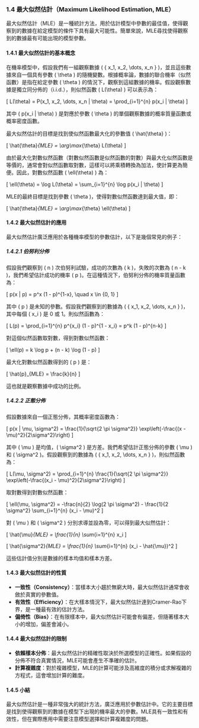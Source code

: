 ### **1.4 最大似然估計（Maximum Likelihood Estimation, MLE）**

最大似然估計（MLE）是一種統計方法，用於估計模型中參數的最佳值，使得觀察到的數據在給定模型的條件下具有最大可能性。簡單來說，MLE尋找使得觀察到的數據最有可能出現的模型參數。

#### **1.4.1 最大似然估計的基本概念**

在機率模型中，假設我們有一組觀察數據 \( \{ x_1, x_2, \dots, x_n \} \)，並且這些數據來自一個具有參數 \( \theta \) 的隨機變數。根據概率論，數據的聯合機率（似然函數）是指在給定參數 \( \theta \) 的情況下，觀察到這組數據的機率。假設觀察數據是獨立同分佈的（i.i.d.），則似然函數 \( L(\theta) \) 可以表示為：

\[
L(\theta) = P(x_1, x_2, \dots, x_n | \theta) = \prod_{i=1}^{n} p(x_i | \theta)
\]

其中 \( p(x_i | \theta) \) 是對應於參數 \( \theta \) 的單個觀察數據的概率質量函數或概率密度函數。

最大似然估計的目標是找到使似然函數最大化的參數值 \( \hat{\theta} \)：

\[
\hat{\theta}_{MLE} = \arg\max_{\theta} L(\theta)
\]

由於最大化對數似然函數（對數似然函數是似然函數的對數）與最大化似然函數是等價的，通常會對似然函數取對數，這樣可以將乘積轉換為加法，使計算更為簡便。因此，對數似然函數 \( \ell(\theta) \) 為：

\[
\ell(\theta) = \log L(\theta) = \sum_{i=1}^{n} \log p(x_i | \theta)
\]

MLE的最終目標是找到參數 \( \theta \)，使得對數似然函數達到最大值，即：

\[
\hat{\theta}_{MLE} = \arg\max_{\theta} \ell(\theta)
\]

#### **1.4.2 最大似然估計的應用**

最大似然估計廣泛應用於各種機率模型的參數估計，以下是幾個常見的例子：

##### 1.4.2.1 伯努利分佈

假設我們觀察到 \( n \) 次伯努利試驗，成功的次數為 \( k \)，失敗的次數為 \( n - k \)，我們希望估計成功的機率 \( p \)。在這種情況下，伯努利分佈的機率質量函數為：

\[
p(x | p) = p^x (1 - p)^{1-x}, \quad x \in \{0, 1\}
\]

其中 \( p \) 是未知的參數。假設我們觀察到的數據為 \( \{ x_1, x_2, \dots, x_n \} \)，其中每個 \( x_i \) 是 0 或 1。則似然函數為：

\[
L(p) = \prod_{i=1}^{n} p^{x_i} (1 - p)^{1 - x_i} = p^k (1 - p)^{n-k}
\]

對這個似然函數取對數，得到對數似然函數：

\[
\ell(p) = k \log p + (n - k) \log (1 - p)
\]

最大化對數似然函數得到的 \( p \) 是：

\[
\hat{p}_{MLE} = \frac{k}{n}
\]

這也就是觀察數據中成功的比例。

##### 1.4.2.2 正態分佈

假設數據來自一個正態分佈，其概率密度函數為：

\[
p(x | \mu, \sigma^2) = \frac{1}{\sqrt{2 \pi \sigma^2}} \exp\left(-\frac{(x - \mu)^2}{2\sigma^2}\right)
\]

其中 \( \mu \) 是均值，\( \sigma^2 \) 是方差。我們希望估計正態分佈的參數 \( \mu \) 和 \( \sigma^2 \)。假設觀察到的數據為 \( \{ x_1, x_2, \dots, x_n \} \)，則似然函數為：

\[
L(\mu, \sigma^2) = \prod_{i=1}^{n} \frac{1}{\sqrt{2 \pi \sigma^2}} \exp\left(-\frac{(x_i - \mu)^2}{2\sigma^2}\right)
\]

取對數得到對數似然函數：

\[
\ell(\mu, \sigma^2) = -\frac{n}{2} \log(2 \pi \sigma^2) - \frac{1}{2 \sigma^2} \sum_{i=1}^{n} (x_i - \mu)^2
\]

對 \( \mu \) 和 \( \sigma^2 \) 分別求導並設為零，可以得到最大似然估計：

\[
\hat{\mu}_{MLE} = \frac{1}{n} \sum_{i=1}^{n} x_i
\]

\[
\hat{\sigma^2}_{MLE} = \frac{1}{n} \sum_{i=1}^{n} (x_i - \hat{\mu})^2
\]

這些估計值分別是數據的樣本均值和樣本方差。

#### **1.4.3 最大似然估計的性質**

- **一致性（Consistency）**：當樣本大小趨於無窮大時，最大似然估計通常會收斂於真實的參數值。
- **有效性（Efficiency）**：在大樣本情況下，最大似然估計達到Cramer-Rao下界，是一種最有效的估計方法。
- **偏倚性（Bias）**：在有限樣本中，最大似然估計可能會有偏差，但隨著樣本大小的增加，偏差會減小。

#### **1.4.4 最大似然估計的限制**

- **依賴樣本分佈**：最大似然估計的精確性取決於所選模型的正確性。如果假設的分佈不符合真實情況，MLE可能會產生不準確的估計。
- **計算複雜度**：對於複雜模型，MLE的計算可能涉及高維度的積分或求解複雜的方程式，這會增加計算的難度。

#### **1.4.5 小結**

最大似然估計是一種非常強大的統計方法，廣泛應用於參數估計中。它的主要目標是找到使得觀察到的數據在模型下出現的機率最大的參數。MLE具有一致性和有效性，但在實際應用中需要注意模型選擇和計算複雜度的問題。